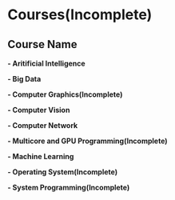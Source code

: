 # Courses(Incomplete)

## Course Name
**- Aritificial Intelligence**

**- Big Data**

**- Computer Graphics(Incomplete)**

**- Computer Vision**

**- Computer Network**

**- Multicore and GPU Programming(Incomplete)**

**- Machine Learning**

**- Operating System(Incomplete)**

**- System Programming(Incomplete)**

